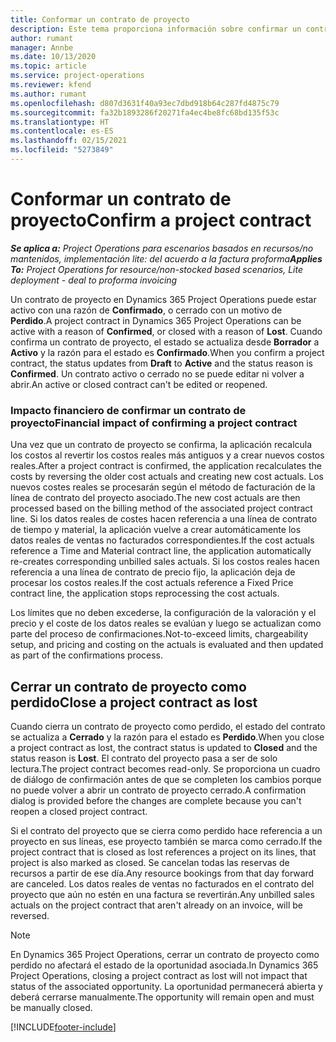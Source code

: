 ```yaml
---
title: Conformar un contrato de proyecto
description: Este tema proporciona información sobre confirmar un contrato en Project Operations.
author: rumant
manager: Annbe
ms.date: 10/13/2020
ms.topic: article
ms.service: project-operations
ms.reviewer: kfend
ms.author: rumant
ms.openlocfilehash: d807d3631f40a93ec7dbd918b64c287fd4875c79
ms.sourcegitcommit: fa32b1893286f20271fa4ec4be8fc68bd135f53c
ms.translationtype: HT
ms.contentlocale: es-ES
ms.lasthandoff: 02/15/2021
ms.locfileid: "5273849"
---
```

# <a name="confirm-a-project-contract"></a><span data-ttu-id="9671d-103">Conformar un contrato de proyecto</span><span class="sxs-lookup"><span data-stu-id="9671d-103">Confirm a project contract</span></span>

<span data-ttu-id="9671d-104">_**Se aplica a:** Project Operations para escenarios basados en recursos/no mantenidos, implementación lite: del acuerdo a la factura proforma_</span><span class="sxs-lookup"><span data-stu-id="9671d-104">_**Applies To:** Project Operations for resource/non-stocked based scenarios, Lite deployment - deal to proforma invoicing_</span></span>

<span data-ttu-id="9671d-105">Un contrato de proyecto en Dynamics 365 Project Operations puede estar activo con una razón de **Confirmado**, o cerrado con un motivo de **Perdido**.</span><span class="sxs-lookup"><span data-stu-id="9671d-105">A project contract in Dynamics 365 Project Operations can be active with a reason of **Confirmed**, or closed with a reason of **Lost**.</span></span> <span data-ttu-id="9671d-106">Cuando confirma un contrato de proyecto, el estado se actualiza desde **Borrador** a **Activo** y la razón para el estado es **Confirmado**.</span><span class="sxs-lookup"><span data-stu-id="9671d-106">When you confirm a project contract, the status updates from **Draft** to **Active** and the status reason is **Confirmed**.</span></span> <span data-ttu-id="9671d-107">Un contrato activo o cerrado no se puede editar ni volver a abrir.</span><span class="sxs-lookup"><span data-stu-id="9671d-107">An active or closed contract can't be edited or reopened.</span></span> 

### <a name="financial-impact-of-confirming-a-project-contract"></a><span data-ttu-id="9671d-108">Impacto financiero de confirmar un contrato de proyecto</span><span class="sxs-lookup"><span data-stu-id="9671d-108">Financial impact of confirming a project contract</span></span>

<span data-ttu-id="9671d-109">Una vez que un contrato de proyecto se confirma, la aplicación recalcula los costos al revertir los costos reales más antiguos y a crear nuevos costos reales.</span><span class="sxs-lookup"><span data-stu-id="9671d-109">After a project contract is confirmed, the application recalculates the costs by reversing the older cost actuals and creating new cost actuals.</span></span> <span data-ttu-id="9671d-110">Los nuevos costes reales se procesarán según el método de facturación de la línea de contrato del proyecto asociado.</span><span class="sxs-lookup"><span data-stu-id="9671d-110">The new cost actuals are then processed based on the billing method of the associated project contract line.</span></span> <span data-ttu-id="9671d-111">Si los datos reales de costes hacen referencia a una línea de contrato de tiempo y material, la aplicación vuelve a crear automáticamente los datos reales de ventas no facturados correspondientes.</span><span class="sxs-lookup"><span data-stu-id="9671d-111">If the cost actuals reference a Time and Material contract line, the application automatically re-creates corresponding unbilled sales actuals.</span></span> <span data-ttu-id="9671d-112">Si los costos reales hacen referencia a una línea de contrato de precio fijo, la aplicación deja de procesar los costos reales.</span><span class="sxs-lookup"><span data-stu-id="9671d-112">If the cost actuals reference a Fixed Price contract line, the application stops reprocessing the cost actuals.</span></span>

<span data-ttu-id="9671d-113">Los límites que no deben excederse, la configuración de la valoración y el precio y el coste de los datos reales se evalúan y luego se actualizan como parte del proceso de confirmaciones.</span><span class="sxs-lookup"><span data-stu-id="9671d-113">Not-to-exceed limits, chargeability setup, and pricing and costing on the actuals is evaluated and then updated as part of the confirmations process.</span></span>

## <a name="close-a-project-contract-as-lost"></a><span data-ttu-id="9671d-114">Cerrar un contrato de proyecto como perdido</span><span class="sxs-lookup"><span data-stu-id="9671d-114">Close a project contract as lost</span></span>

<span data-ttu-id="9671d-115">Cuando cierra un contrato de proyecto como perdido, el estado del contrato se actualiza a **Cerrado** y la razón para el estado es **Perdido**.</span><span class="sxs-lookup"><span data-stu-id="9671d-115">When you close a project contract as lost, the contract status is updated to **Closed** and the status reason is **Lost**.</span></span> <span data-ttu-id="9671d-116">El contrato del proyecto pasa a ser de solo lectura.</span><span class="sxs-lookup"><span data-stu-id="9671d-116">The project contract becomes read-only.</span></span> <span data-ttu-id="9671d-117">Se proporciona un cuadro de diálogo de confirmación antes de que se completen los cambios porque no puede volver a abrir un contrato de proyecto cerrado.</span><span class="sxs-lookup"><span data-stu-id="9671d-117">A confirmation dialog is provided before the changes are complete because you can't reopen a closed project contract.</span></span>

<span data-ttu-id="9671d-118">Si el contrato del proyecto que se cierra como perdido hace referencia a un proyecto en sus líneas, ese proyecto también se marca como cerrado.</span><span class="sxs-lookup"><span data-stu-id="9671d-118">If the project contract that is closed as lost references a project on its lines, that project is also marked as closed.</span></span> <span data-ttu-id="9671d-119">Se cancelan todas las reservas de recursos a partir de ese día.</span><span class="sxs-lookup"><span data-stu-id="9671d-119">Any resource bookings from that day forward are canceled.</span></span> <span data-ttu-id="9671d-120">Los datos reales de ventas no facturados en el contrato del proyecto que aún no estén en una factura se revertirán.</span><span class="sxs-lookup"><span data-stu-id="9671d-120">Any unbilled sales actuals on the project contract that aren't already on an invoice, will be reversed.</span></span>

> [!NOTE]
> <span data-ttu-id="9671d-121">En Dynamics 365 Project Operations, cerrar un contrato de proyecto como perdido no afectará el estado de la oportunidad asociada.</span><span class="sxs-lookup"><span data-stu-id="9671d-121">In Dynamics 365 Project Operations, closing a project contract as lost will not impact that status of the associated opportunity.</span></span> <span data-ttu-id="9671d-122">La oportunidad permanecerá abierta y deberá cerrarse manualmente.</span><span class="sxs-lookup"><span data-stu-id="9671d-122">The opportunity will remain open and must be manually closed.</span></span>


[!INCLUDE[footer-include](../../includes/footer-banner.md)]